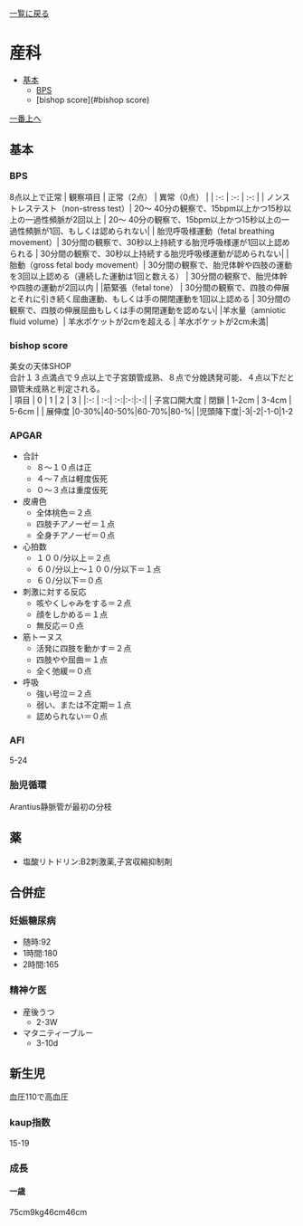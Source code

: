 [一覧に戻る](../README.md)

# 産科

* [基本](#基本)
    * [BPS](#bps)
    * [bishop score](#bishop score)


[一番上へ](#産科)
## 基本
### BPS
8点以上で正常
| 観察項目	| 正常（2点） | 異常（0点） |
| :-: | :-: | :-: |
| ノンストレステスト（non-stress test）|	20～ 40分の観察で、15bpm以上かつ15秒以上の一過性頻脈が2回以上	| 20～ 40分の観察で、15bpm以上かつ15秒以上の一過性頻脈が1回、もしくは認められない|
| 胎児呼吸様運動（fetal breathing movement）|	30分間の観察で、30秒以上持続する胎児呼吸様運が1回以上認められる |	30分間の観察で、30秒以上持続する胎児呼吸様運動が認められない|
|胎動（gross fetal body movement）|	30分間の観察で、胎児体幹や四肢の運動を3回以上認める（連続した運動は1回と数える） |	30分間の観察で、胎児体幹や四肢の運動が2回以内 |
|筋緊張（fetal tone） |	30分間の観察で、四肢の伸展とそれに引き続く屈曲運動、もしくは手の開閉運動を1回以上認める	| 30分間の観察で、四肢の伸展屈曲もしくは手の開閉運動を認めない|
|羊水量（amniotic fluid volume）|	羊水ポケットが2cmを超える |	羊水ポケットが2cm未満|

### bishop score
美女の天体SHOP  
合計１３点満点で９点以上で子宮頚管成熟、８点で分娩誘発可能、４点以下だと頸管未成熟と判定される。  
| 項目 | 0 | 1 | 2 | 3 | 
|:-: | :-:| :-:|:-:|:-:|
| 子宮口開大度 | 閉鎖 | 1-2cm | 3-4cm | 5-6cm |
| 展伸度 |0-30%|40-50%|60-70%|80-%|
|児頭降下度|-3|-2|-1-0|1-2 

### APGAR
* 合計
    * ８〜１０点は正
    * ４〜７点は軽度仮死
    * ０〜３点は重度仮死
* 皮膚色
    * 全体桃色＝２点
    * 四肢チアノーゼ＝１点
    * 全身チアノーゼ＝０点
* 心拍数
    * １００/分以上＝２点
    * ６０/分以上〜１００/分以下＝１点
    * ６０/分以下＝０点 
* 刺激に対する反応
    * 咳やくしゃみをする＝２点
    * 顔をしかめる＝１点
    * 無反応＝０点 
* 筋トーヌス
    * 活発に四肢を動かす＝２点
    * 四肢やや屈曲＝１点
    * 全く弛緩＝０点 
* 呼吸
    * 強い号泣＝２点
    * 弱い、または不定期＝１点
    * 認められない＝０点

### AFI
5-24

### 胎児循環
Arantius静脈管が最初の分枝

## 薬
* 塩酸リトドリン:B2刺激薬,子宮収縮抑制剤

## 合併症
### 妊娠糖尿病
* 随時:92
* 1時間:180
* 2時間:165
### 精神ケ医
* 産後うつ
    * 2-3W
* マタニティーブルー
    * 3-10d

## 新生児
血圧110で高血圧
### kaup指数
15-19
### 成長
#### 一歳
75cm9kg46cm46cm
